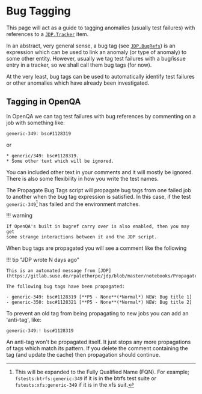 # Bug Tagging

This page will act as a guide to tagging anomalies (usually test
failures) with references to a [`JDP.Tracker`](@ref) item.

In an abstract, very general sense, a bug tag (see [`JDP.BugRefs`](@ref)) is
an expression which can be used to link an anomaly (or type of anomaly) to
some other entity. However, usually we tag test failures with a bug/issue
entry in a tracker, so we shall call them bug tags (for now).

At the very least, bug tags can be used to automatically identify test
failures or other anomalies which have already been investigated.

## Tagging in OpenQA

In OpenQA we can tag test failures with bug references by commenting on a job
with something like:

    generic-349: bsc#1128319

or

    * generic/349: bsc#1128319.
    * Some other text which will be ignored.

You can included other text in your comments and it will mostly be
ignored. There is also some flexibility in how you write the test names.
	
The Propagate Bug Tags script will propagate bug tags from one failed job to
another when the bug tag expression is satisfied. In this case, if the test
`generic-349`[^1] has failed and the environment matches.

!!! warning

    If OpenQA's built in bugref carry over is also enabled, then you may get
    some strange interactions between it and the JDP script.

When bug tags are propagated you will see a comment like the following

!!! tip "JDP wrote N days ago"

    This is an automated message from [JDP](https://gitlab.suse.de/rpalethorpe/jdp/blob/master/notebooks/Propagate%20Bug%20Tags.ipynb)
    
    The following bug tags have been propagated: 
    
    - generic-349: bsc#1128319 [**P5 - None**(*Normal*) NEW: Bug title 1]
    - generic-350: bsc#1128321 [**P5 - None**(*Normal*) NEW: Bug title 2]

To prevent an old tag from being propagating to new jobs you can add an
'anti-tag', like:

    generic-349:! bsc#1128319

An anti-tag won't be propagated itself. It just stops any more propagations
of tags which match its pattern. If you delete the comment containing the tag
(and update the cache) then propagation should continue.

[^1]:

    This will be expanded to the Fully Qualified Name (FQN). For example;
    `fstests:btrfs:generic-349` if it is in the btrfs test suite or
    `fstests:xfs:generic-349` if it is in the xfs suit.

